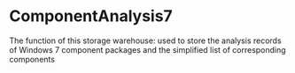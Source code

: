# ComponentAnalysis7
The function of this storage warehouse: used to store the analysis records of Windows 7 component packages and the simplified list of corresponding components
